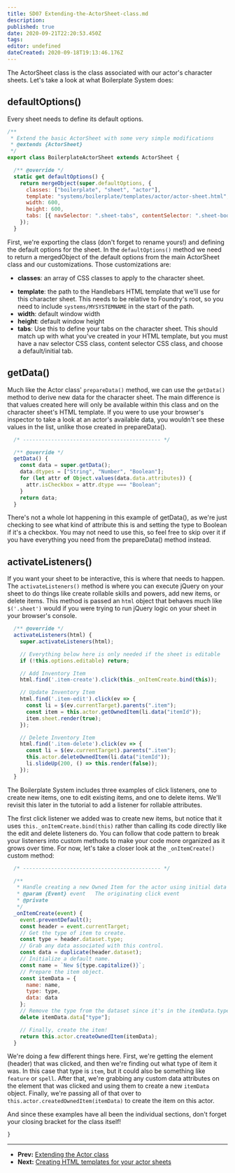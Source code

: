 ```yaml
---
title: SD07 Extending-the-ActorSheet-class.md
description:
published: true
date: 2020-09-21T22:20:53.450Z
tags:
editor: undefined
dateCreated: 2020-09-18T19:13:46.176Z
---
```


The ActorSheet class is the class associated with our actor's character sheets. Let's take a look at what Boilerplate System does:

## defaultOptions()

Every sheet needs to define its default options.

<!--- {% raw %} --->

```js
/**
 * Extend the basic ActorSheet with some very simple modifications
 * @extends {ActorSheet}
 */
export class BoilerplateActorSheet extends ActorSheet {

  /** @override */
  static get defaultOptions() {
    return mergeObject(super.defaultOptions, {
      classes: ["boilerplate", "sheet", "actor"],
      template: "systems/boilerplate/templates/actor/actor-sheet.html",
      width: 600,
      height: 600,
      tabs: [{ navSelector: ".sheet-tabs", contentSelector: ".sheet-body", initial: "description" }]
    });
  }
```

<!--- {% endraw %} --->

First, we're exporting the class (don't forget to rename yours!) and defining the default options for the sheet. In the <!-- {% raw %} -->`defaultOptions()`<!-- {% endraw %} --> method we need to return a mergedObject of the default options from the main ActorSheet class and our customizations. Those customizations are:

-  **classes**: an array of CSS classes to apply to the character sheet.
* **template**: the path to the Handlebars HTML template that we'll use for this character sheet. This needs to be relative to Foundry's root, so you need to include <!-- {% raw %} -->`systems/MYSYSTEMNAME`<!-- {% endraw %} --> in the start of the path.
* **width**: default window width
* **height**: default window height
* **tabs**: Use this to define your tabs on the character sheet. This should match up with what you've created in your HTML template, but you must have a nav selector CSS class, content selector CSS class, and choose a default/initial tab.

## getData()

Much like the Actor class' <!-- {% raw %} -->`prepareData()`<!-- {% endraw %} --> method, we can use the <!-- {% raw %} -->`getData()`<!-- {% endraw %} --> method to derive new data for the character sheet. The main difference is that values created here will only be available within this class and on the character sheet's HTML template. If you were to use your browser's inspector to take a look at an actor's available data, you wouldn't see these values in the list, unlike those created in prepareData().

<!--- {% raw %} --->

```js
  /* -------------------------------------------- */

  /** @override */
  getData() {
    const data = super.getData();
    data.dtypes = ["String", "Number", "Boolean"];
    for (let attr of Object.values(data.data.attributes)) {
      attr.isCheckbox = attr.dtype === "Boolean";
    }
    return data;
  }
```

<!--- {% endraw %} --->

There's not a whole lot happening in this example of getData(), as we're just checking to see what kind of attribute this is and setting the type to Boolean if it's a checkbox. You may not need to use this, so feel free to skip over it if you have everything you need from the prepareData() method instead.

## activateListeners()

If you want your sheet to be interactive, this is where that needs to happen. The <!-- {% raw %} -->`activateListeners()`<!-- {% endraw %} --> method is where you can execute jQuery on your sheet to do things like create rollable skills and powers, add new items, or delete items. This method is passed an <!-- {% raw %} -->`html`<!-- {% endraw %} --> object that behaves much like <!-- {% raw %} -->`$('.sheet')`<!-- {% endraw %} --> would if you were trying to run jQuery logic on your sheet in your browser's console.

<!--- {% raw %} --->

```js
  /** @override */
  activateListeners(html) {
    super.activateListeners(html);

    // Everything below here is only needed if the sheet is editable
    if (!this.options.editable) return;

    // Add Inventory Item
    html.find('.item-create').click(this._onItemCreate.bind(this));

    // Update Inventory Item
    html.find('.item-edit').click(ev => {
      const li = $(ev.currentTarget).parents(".item");
      const item = this.actor.getOwnedItem(li.data("itemId"));
      item.sheet.render(true);
    });

    // Delete Inventory Item
    html.find('.item-delete').click(ev => {
      const li = $(ev.currentTarget).parents(".item");
      this.actor.deleteOwnedItem(li.data("itemId"));
      li.slideUp(200, () => this.render(false));
    });
  }
```

<!--- {% endraw %} --->

The Boilerplate System includes three examples of click listeners, one to create new items, one to edit existing items, and one to delete items. We'll revisit this later in the tutorial to add a listener for rollable attributes.

The first click listener we added was to create new items, but notice that it uses <!-- {% raw %} -->`this._onItemCreate.bind(this)`<!-- {% endraw %} --> rather than calling its code directly like the edit and delete listeners do. You can follow that code pattern to break your listeners into custom methods to make your code more organized as it grows over time. For now, let's take a closer look at the <!-- {% raw %} -->`_onItemCreate()`<!-- {% endraw %} --> custom method:

<!--- {% raw %} --->

```js
  /* -------------------------------------------- */

  /**
   * Handle creating a new Owned Item for the actor using initial data defined in the HTML dataset
   * @param {Event} event   The originating click event
   * @private
   */
  _onItemCreate(event) {
    event.preventDefault();
    const header = event.currentTarget;
    // Get the type of item to create.
    const type = header.dataset.type;
    // Grab any data associated with this control.
    const data = duplicate(header.dataset);
    // Initialize a default name.
    const name = `New ${type.capitalize()}`;
    // Prepare the item object.
    const itemData = {
      name: name,
      type: type,
      data: data
    };
    // Remove the type from the dataset since it's in the itemData.type prop.
    delete itemData.data["type"];

    // Finally, create the item!
    return this.actor.createOwnedItem(itemData);
  }
```

<!--- {% endraw %} --->

We're doing a few different things here. First, we're getting the element (header) that was clicked, and then we're finding out what type of item it was. In this case that type is <!-- {% raw %} -->`item`<!-- {% endraw %} -->, but it could also be something like <!-- {% raw %} -->`feature`<!-- {% endraw %} --> or <!-- {% raw %} -->`spell`<!-- {% endraw %} -->.  After that, we're grabbing any custom data attributes on the element that was clicked and using them to create a new <!-- {% raw %} -->`itemData`<!-- {% endraw %} --> object. Finally, we're passing all of that over to <!-- {% raw %} -->`this.actor.createdOwnedItem(itemData)`<!-- {% endraw %} --> to create the item on this actor.

And since these examples have all been the individual sections, don't forget your closing bracket for the class itself!

<!--- {% raw %} --->

```js
}
```

<!--- {% endraw %} --->

---

* **Prev:** [Extending the Actor class](https://foundry-vtt-community.github.io/wiki/SD06-Extending-the-Actor-class)
* **Next:** [Creating HTML templates for your actor sheets](https://foundry-vtt-community.github.io/wiki/SD08-Creating-HTML-templates-for-your-actor-sheets)
